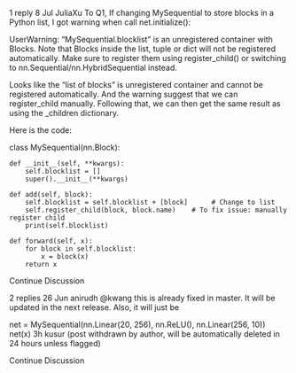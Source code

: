 

<!--
 * @version:
 * @Author:  StevenJokes https://github.com/StevenJokes
 * @Date: 2020-09-13 20:52:58
 * @LastEditors:  StevenJokes https://github.com/StevenJokes
 * @LastEditTime: 2020-09-13 20:53:16
 * @Description:http://preview.d2l.ai/d2l-en/master/chapter_deep-learning-computation/model-construction.html
 * @TODO::
 * @Reference:
-->

1 reply
8 Jul
Julia​Xu
To Q1, If changing MySequential to store blocks in a Python list, I got warning when call net.initialize():

UserWarning: “MySequential.blocklist” is an unregistered container with Blocks. Note that Blocks inside the list, tuple or dict will not be registered automatically. Make sure to register them using register_child() or switching to nn.Sequential/nn.HybridSequential instead.

Looks like the “list of blocks” is unregistered container and cannot be registered automatically. And the warning suggest that we can register_child manually. Following that, we can then get the same result as using the _children dictionary.

Here is the code:

class MySequential(nn.Block):

    def __init__(self, **kwargs):
        self.blocklist = []
        super().__init__(**kwargs)

    def add(self, block):
        self.blocklist = self.blocklist + [block]      # Change to list
        self.register_child(block, block.name)    # To fix issue: manually register child
        print(self.blocklist)

    def forward(self, x):
        for block in self.blocklist:
            x = block(x)
        return x
Continue Discussion

2 replies
26 Jun
anirudh
@kwang this is already fixed in master. It will be updated in the next release.
Also, it will just be

net = MySequential(nn.Linear(20, 256), nn.ReLU(), nn.Linear(256, 10))
net(x)
3h
kusur
(post withdrawn by author, will be automatically deleted in 24 hours unless flagged)

Continue Discussion
